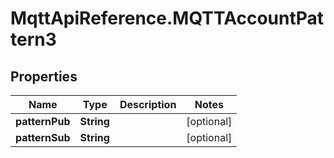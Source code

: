 # MqttApiReference.MQTTAccountPattern3

## Properties

Name | Type | Description | Notes
------------ | ------------- | ------------- | -------------
**patternPub** | **String** |  | [optional] 
**patternSub** | **String** |  | [optional] 



